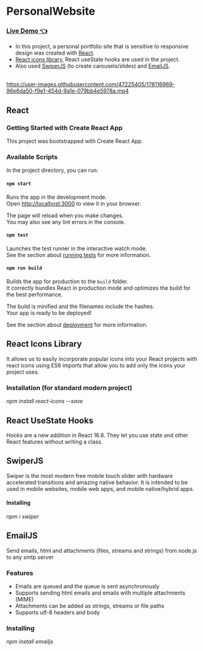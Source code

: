 # PersonalWebsite
### [Live Demo &#128072;](https://mervebilgin.vercel.app/)
- In this project, a personal portfolio site that is sensitive to responsive design was created with [React](https://reactjs.org/). 
- [React icons library](https://react-icons.github.io/react-icons/), React useState hooks are used in the project. 
- Also used [SwiperJS](https://swiperjs.com/) (to create carousels/slides) and [EmailJS](https://www.emailjs.com/).
<br><br>

https://user-images.githubusercontent.com/47225405/178116969-96e6da50-f9e1-454d-9a1e-079bb4e5978a.mp4

## React
### Getting Started with Create React App

This project was bootstrapped with Create React App.

### Available Scripts

In the project directory, you can run:

#### `npm start`

Runs the app in the development mode.\
Open [http://localhost:3000](http://localhost:3000) to view it in your browser.

The page will reload when you make changes.\
You may also see any lint errors in the console.

#### `npm test`

Launches the test runner in the interactive watch mode.\
See the section about [running tests](https://facebook.github.io/create-react-app/docs/running-tests) for more information.

#### `npm run build`

Builds the app for production to the `build` folder.\
It correctly bundles React in production mode and optimizes the build for the best performance.

The build is minified and the filenames include the hashes.\
Your app is ready to be deployed!

See the section about [deployment](https://facebook.github.io/create-react-app/docs/deployment) for more information.


## React Icons Library
It allows us to easily incorporate popular icons into your React projects with react icons using ES6 imports that allow you to add only the icons your project uses.

### Installation (for standard modern project)
_npm install react-icons --save_


## React UseState Hooks
Hooks are a new addition in React 16.8. They let you use state and other React features without writing a class.

## SwiperJS
Swiper is the most modern free mobile touch slider with hardware accelerated transitions and amazing native behavior. It is intended to be used in mobile websites, mobile web apps, and mobile native/hybrid apps.

#### Installing
_npm i swiper_


## EmailJS
Send emails, html and attachments (files, streams and strings) from node.js to any smtp server

### Features
- Emails are queued and the queue is sent asynchronously 
- Supports sending html emails and emails with multiple attachments (MIME)
- Attachments can be added as strings, streams or file paths
- Supports utf-8 headers and body

### Installing 
_npm install emailjs_


